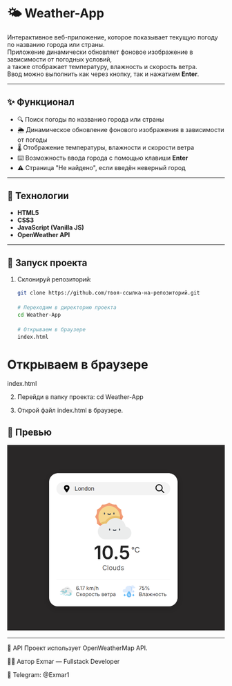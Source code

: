 # 🌤️ Weather-App

Интерактивное веб-приложение, которое показывает текущую погоду по названию города или страны.  
Приложение динамически обновляет фоновое изображение в зависимости от погодных условий,  
а также отображает температуру, влажность и скорость ветра.  
Ввод можно выполнить как через кнопку, так и нажатием **Enter**.

---

## ✨ Функционал

- 🔍 Поиск погоды по названию города или страны  
- 🌦️ Динамическое обновление фонового изображения в зависимости от погоды  
- 🌡️ Отображение температуры, влажности и скорости ветра  
- ⌨️ Возможность ввода города с помощью клавиши **Enter**  
- ⚠️ Страница "Не найдено", если введён неверный город  

---

## 🧠 Технологии

- **HTML5**  
- **CSS3**  
- **JavaScript (Vanilla JS)**  
- **OpenWeather API**

---

## 🚀 Запуск проекта

1. Склонируй репозиторий:
   ```bash
   git clone https://github.com/твоя-ссылка-на-репозиторий.git
   
   # Переходим в директорию проекта
   cd Weather-App

   # Открываем в браузере
   index.html
   ```

# Открываем в браузере
index.html
   
2. Перейди в папку проекта:
   cd Weather-App

3. Открой файл index.html в браузере.

## 📸 Превью 
![Preview](preview.png)

---

🧩 API
Проект использует OpenWeatherMap API.

👨‍💻 Автор
Exmar — Fullstack Developer

📧 Telegram: @Exmar1
